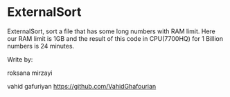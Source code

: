 # ExternalSort
ExternalSort, sort a file that has some long numbers with RAM limit. Here our RAM limit is 1GB and the result of this code in CPU(7700HQ) for 1 Billion numbers is 24 minutes.

Write by:

roksana mirzayi

vahid gafuriyan https://github.com/VahidGhafourian
